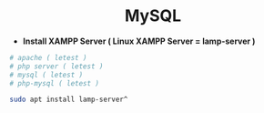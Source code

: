<h1 align=center>MySQL</h1>

+ **Install XAMPP Server ( Linux XAMPP Server = lamp-server )**
```bash
# apache ( letest )
# php server ( letest )
# mysql ( letest )
# php-mysql ( letest )

sudo apt install lamp-server^
```
